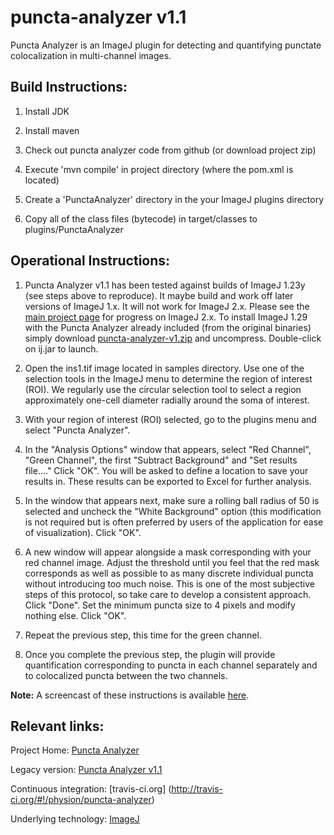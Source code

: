 puncta-analyzer v1.1
====================

Puncta Analyzer is an ImageJ plugin for detecting and quantifying punctate colocalization in multi-channel images. 

Build Instructions:
-------------------
1. Install JDK

2. Install maven

3. Check out puncta analyzer code from github (or download project zip)

4. Execute 'mvn compile' in project directory (where the pom.xml is located)

5. Create a 'PunctaAnalyzer' directory in the your ImageJ plugins directory 

6. Copy all of the class files (bytecode) in target/classes to plugins/PunctaAnalyzer

Operational Instructions:
-------------------------

1. Puncta Analyzer v1.1 has been tested against builds of ImageJ 1.23y (see steps above to reproduce). It maybe build and work off later versions of ImageJ 1.x. It will not work for ImageJ 2.x. Please see the [main project page](https://github.com/physion/puncta-analyzer) for progress on ImageJ 2.x. To install ImageJ 1.29 with the Puncta Analyzer already included (from the original binaries) simply download [puncta-analyzer-v1.zip](https://github.com/physion/puncta-analyzer/blob/master/v1/puncta-analyzer-v1.zip?raw=true) and uncompress. Double-click on ij.jar to launch.

2. Open the ins1.tif image located in samples directory. Use one of the selection tools in the ImageJ menu to determine the region of interest (ROI). We regularly use the circular selection tool to select a region approximately one-cell diameter radially around the soma of interest.

3. With your region of interest (ROI) selected, go to the plugins menu and select "Puncta Analyzer".

4. In the "Analysis Options" window that appears, select "Red Channel", "Green Channel", the first "Subtract Background" and "Set results file...." Click "OK". You will be asked to define a location to save your results in. These results can be exported to Excel for further analysis.

5. In the window that appears next, make sure a rolling ball radius of 50 is selected and uncheck the "White Background" option (this modification is not required but is often preferred by users of the application for ease of visualization). Click "OK".

6. A new window will appear alongside a mask corresponding with your red channel image. Adjust the threshold until you feel that the red mask corresponds as well as possible to as many discrete individual puncta without introducing too much noise. This is one of the most subjective steps of this protocol, so take care to develop a consistent approach. Click "Done". Set the minimum puncta size to 4 pixels and modify nothing else. Click "OK".

7. Repeat the previous step, this time for the green channel.

8. Once you complete the previous step, the plugin will provide quantification corresponding to puncta in each channel separately and to colocalized puncta between the two channels.

**Note:** A screencast of these instructions is available [here](https://github.com/physion/puncta-analyzer/blob/master/v1/screenshots/Puncta_Analyzer_Screencast.mp4?raw=true).

Relevant links:
---------------
Project Home: [Puncta Analyzer](https://github.com/physion/puncta-analyzer)

Legacy version: [Puncta Analyzer v1.1](https://github.com/physion/puncta-analyzer/tree/v1.1)

Continuous integration: [travis-ci.org] (http://travis-ci.org/#!/physion/puncta-analyzer)

Underlying technology: [ImageJ](dev.imagej.net) 

